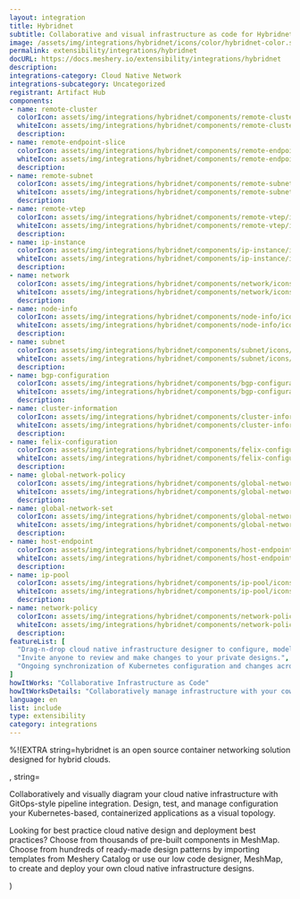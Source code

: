 ```yaml
---
layout: integration
title: Hybridnet
subtitle: Collaborative and visual infrastructure as code for Hybridnet
image: /assets/img/integrations/hybridnet/icons/color/hybridnet-color.svg
permalink: extensibility/integrations/hybridnet
docURL: https://docs.meshery.io/extensibility/integrations/hybridnet
description: 
integrations-category: Cloud Native Network
integrations-subcategory: Uncategorized
registrant: Artifact Hub
components: 
- name: remote-cluster
  colorIcon: assets/img/integrations/hybridnet/components/remote-cluster/icons/color/remote-cluster-color.svg
  whiteIcon: assets/img/integrations/hybridnet/components/remote-cluster/icons/white/remote-cluster-white.svg
  description: 
- name: remote-endpoint-slice
  colorIcon: assets/img/integrations/hybridnet/components/remote-endpoint-slice/icons/color/remote-endpoint-slice-color.svg
  whiteIcon: assets/img/integrations/hybridnet/components/remote-endpoint-slice/icons/white/remote-endpoint-slice-white.svg
  description: 
- name: remote-subnet
  colorIcon: assets/img/integrations/hybridnet/components/remote-subnet/icons/color/remote-subnet-color.svg
  whiteIcon: assets/img/integrations/hybridnet/components/remote-subnet/icons/white/remote-subnet-white.svg
  description: 
- name: remote-vtep
  colorIcon: assets/img/integrations/hybridnet/components/remote-vtep/icons/color/remote-vtep-color.svg
  whiteIcon: assets/img/integrations/hybridnet/components/remote-vtep/icons/white/remote-vtep-white.svg
  description: 
- name: ip-instance
  colorIcon: assets/img/integrations/hybridnet/components/ip-instance/icons/color/ip-instance-color.svg
  whiteIcon: assets/img/integrations/hybridnet/components/ip-instance/icons/white/ip-instance-white.svg
  description: 
- name: network
  colorIcon: assets/img/integrations/hybridnet/components/network/icons/color/network-color.svg
  whiteIcon: assets/img/integrations/hybridnet/components/network/icons/white/network-white.svg
  description: 
- name: node-info
  colorIcon: assets/img/integrations/hybridnet/components/node-info/icons/color/node-info-color.svg
  whiteIcon: assets/img/integrations/hybridnet/components/node-info/icons/white/node-info-white.svg
  description: 
- name: subnet
  colorIcon: assets/img/integrations/hybridnet/components/subnet/icons/color/subnet-color.svg
  whiteIcon: assets/img/integrations/hybridnet/components/subnet/icons/white/subnet-white.svg
  description: 
- name: bgp-configuration
  colorIcon: assets/img/integrations/hybridnet/components/bgp-configuration/icons/color/bgp-configuration-color.svg
  whiteIcon: assets/img/integrations/hybridnet/components/bgp-configuration/icons/white/bgp-configuration-white.svg
  description: 
- name: cluster-information
  colorIcon: assets/img/integrations/hybridnet/components/cluster-information/icons/color/cluster-information-color.svg
  whiteIcon: assets/img/integrations/hybridnet/components/cluster-information/icons/white/cluster-information-white.svg
  description: 
- name: felix-configuration
  colorIcon: assets/img/integrations/hybridnet/components/felix-configuration/icons/color/felix-configuration-color.svg
  whiteIcon: assets/img/integrations/hybridnet/components/felix-configuration/icons/white/felix-configuration-white.svg
  description: 
- name: global-network-policy
  colorIcon: assets/img/integrations/hybridnet/components/global-network-policy/icons/color/global-network-policy-color.svg
  whiteIcon: assets/img/integrations/hybridnet/components/global-network-policy/icons/white/global-network-policy-white.svg
  description: 
- name: global-network-set
  colorIcon: assets/img/integrations/hybridnet/components/global-network-set/icons/color/global-network-set-color.svg
  whiteIcon: assets/img/integrations/hybridnet/components/global-network-set/icons/white/global-network-set-white.svg
  description: 
- name: host-endpoint
  colorIcon: assets/img/integrations/hybridnet/components/host-endpoint/icons/color/host-endpoint-color.svg
  whiteIcon: assets/img/integrations/hybridnet/components/host-endpoint/icons/white/host-endpoint-white.svg
  description: 
- name: ip-pool
  colorIcon: assets/img/integrations/hybridnet/components/ip-pool/icons/color/ip-pool-color.svg
  whiteIcon: assets/img/integrations/hybridnet/components/ip-pool/icons/white/ip-pool-white.svg
  description: 
- name: network-policy
  colorIcon: assets/img/integrations/hybridnet/components/network-policy/icons/color/network-policy-color.svg
  whiteIcon: assets/img/integrations/hybridnet/components/network-policy/icons/white/network-policy-white.svg
  description: 
featureList: [
  "Drag-n-drop cloud native infrastructure designer to configure, model, and deploy your workloads.",
  "Invite anyone to review and make changes to your private designs.",
  "Ongoing synchronization of Kubernetes configuration and changes across any number of clusters."
]
howItWorks: "Collaborative Infrastructure as Code"
howItWorksDetails: "Collaboratively manage infrastructure with your coworkers synchronously sharing the same designs."
language: en
list: include
type: extensibility
category: integrations
---
```

%!(EXTRA string=hybridnet is an open source container networking solution designed for hybrid clouds.

, string=<p>
    Collaboratively and visually diagram your cloud native infrastructure with GitOps-style pipeline integration. Design, test, and manage configuration your Kubernetes-based, containerized applications as a visual topology.
</p>
<p>
    Looking for best practice cloud native design and deployment best practices? Choose from thousands of pre-built components in MeshMap. Choose from hundreds of ready-made design patterns by importing templates from Meshery Catalog or use our low code designer, MeshMap, to create and deploy your own cloud native infrastructure designs.
</p>)
